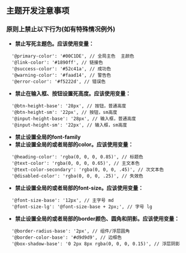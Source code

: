 ## 主题开发注意事项

### 原则上禁止以下行为(如有特殊情况例外)

* **禁止写死主题色。应该使用变量：**
  
```
  '@primary-color': '#00C1DE', // 全局主色  主颜色
  '@link-color': '#1890ff', // 链接色
  '@success-color': '#52c41a', // 成功色
  '@warning-color': '#faad14', // 警告色
  '@error-color': '#f5222d', // 错误色
```
* **禁止在输入框、按钮设置死高度。应该使用变量：**
  
```
  '@btn-height-base': '28px', // 按钮，普通高度
  '@btn-height-sm': '22px', // 按钮，sm高度
  '@input-height-base': '28px', // 输入框，普通高度
  '@input-height-sm': '22px', // 输入框，sm高度
```
* **禁止设置全局的font-family**
* **禁止设置全局的或者局部的color。应该使用变量：**
```
  '@heading-color': 'rgba(0, 0, 0, 0.85)', // 标题色
  '@text-color': 'rgba(0, 0, 0, 0.65)', // 主文本色
  '@text-color-secondary': 'rgba(0, 0, 0, .45)', // 次文本色
  '@disabled-color': 'rgba(0, 0, 0, .25)', // 失效色
```
* **禁止设置全局的或者局部的font-size。应该使用变量：**
```
  '@font-size-base': '12px', // 主字号 md
  '@font-size-lg': '@font-size-base + 2px;', // 字号 lg
```
* **禁止设置全局的或者局部的border颜色、圆角和阴影。应该使用变量：**
```
  '@border-radius-base': '2px', // 组件/浮层圆角
  '@border-color-base': '#d9d9d9', // 边框色
  '@box-shadow-base': '0 2px 8px rgba(0, 0, 0, 0.15)', // 浮层阴影
```